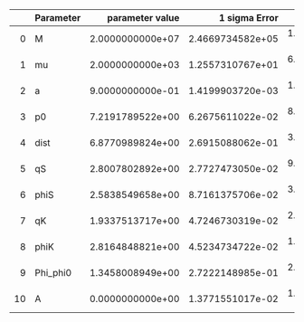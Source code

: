 |    | Parameter   |   parameter value |    1 sigma Error |   Relative Error |              SNR |
|---:|:------------|------------------:|-----------------:|-----------------:|-----------------:|
|  0 | M           |  2.0000000000e+07 | 2.4669734582e+05 | 1.2334867291e-02 | 2.8535976110e+01 |
|  1 | mu          |  2.0000000000e+03 | 1.2557310767e+01 | 6.2786553834e-03 | 2.8535976110e+01 |
|  2 | a           |  9.0000000000e-01 | 1.4199903720e-03 | 1.5777670800e-03 | 2.8535976110e+01 |
|  3 | p0          |  7.2191789522e+00 | 6.2675611022e-02 | 8.6818198353e-03 | 2.8535976110e+01 |
|  4 | dist        |  6.8770989824e+00 | 2.6915088062e-01 | 3.9137270136e-02 | 2.8535976110e+01 |
|  5 | qS          |  2.8007802892e+00 | 2.7727473050e-02 | 9.8999100918e-03 | 2.8535976110e+01 |
|  6 | phiS        |  2.5838549658e+00 | 8.7161375706e-02 | 3.3733075911e-02 | 2.8535976110e+01 |
|  7 | qK          |  1.9337513717e+00 | 4.7246730319e-02 | 2.4432680959e-02 | 2.8535976110e+01 |
|  8 | phiK        |  2.8164848821e+00 | 4.5234734722e-02 | 1.6060705672e-02 | 2.8535976110e+01 |
|  9 | Phi_phi0    |  1.3458008949e+00 | 2.7222148985e-01 | 2.0227471306e-01 | 2.8535976110e+01 |
| 10 | A           |  0.0000000000e+00 | 1.3771551017e-02 | 1.3771551017e-02 | 2.8535976110e+01 |